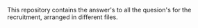 This repository contains the answer's to all the quesion's for the recruitment, arranged in different files.


